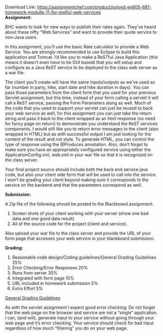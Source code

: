 Download Link: https://assignmentchef.com/product/solved-en605-681-homework-modulle-11-for-restful-web-services
<br>
<strong>Assignment:</strong>

BHC wants to look for new ways to publish their rates again. They’ve heard about these nifty “Web Services” and want to provide their quote service to non-Java users.

In this assignment, you’ll use the basic Rate calculator to provide a Web Service. You are *strongly* recommended to use Eclipse to build this application and Tomcat. I’d like you to make a ReSTful Java Application (this means it doesn’t even have to be GUI based) that you will setup and configure as a Java ReST service to be deployed to the class web server as a war file.

The client you’ll create will have the same inputs/outputs as we’ve used so far (number in party, hike, start date and hike duration in days). You can pass those parameters from the client form that you used for your previous Servlet assignment, but this time, instead of your form calling a servlet it will call a ReST service, passing the Form Parameters along as well. Much of the code that you used to support your servlet can just be reused to back your web service as well, for this assignment you can just take the return string and pass it back to the client wrapped as an html response (no need for fancy page on return) to demonstrate you understand the ReST services components. I would still like you to return error messages to the client (also wrapped in HTML) but as with successful output I am just looking for the content of the result and not style. To generate HTML, you can control the type of response using the @Produces annotation. Also, don’t forget to make sure you have an appropriately configured service using either the ApplicationConfig.xml, web.xml in your war file so that it is recognized on the class server.

Your final project source should include both the back end service java code, but also your client side form that will be used to call into the service. I won’t be grading your client beyond making sure it corresponds to the service on the backend and that the parameters correspond as well.

<strong>Submission:</strong>

A Zip file of the following should be posted to the Blackboard assignment:

<ol>

 <li>Screen shots of your client working with your server (show one bad data and one good data result).</li>

 <li>All of the source code for the project (client and service).</li>

</ol>

Also upload your war file to the class server and provide the URL of your form page that accesses your web service in your blackboard submission.

<strong>Grading:</strong>

<ol>

 <li>Reasonable code design/Coding guidelines/General Grading Guidelines 25%</li>

 <li>Error Checking/Error Responses 20%</li>

 <li>Runs from server 35%</li>

 <li>Integrated with form page 10%</li>

 <li>URL included in homework submission 5%</li>

 <li>Extra Effort 5%</li>

</ol>

<a href="https://webdev.jhuep.com/~spiegel/en605681/Resources/GradingCriteria.html">General Grading Guidelines</a>

As with the servlet assignment I expect good error checking: Do not forget that the web page on the browser and service are not a “single” application. I can, (and will), generate input to your service without going through your web page and it’s error checking. Your service should check for bad input regardless of how much “filtering” you do on your web page.


